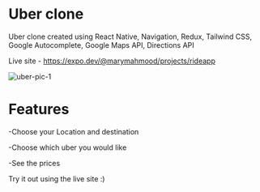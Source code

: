 # Uber clone 

Uber clone created using React Native, Navigation, Redux, Tailwind CSS, Google Autocomplete, Google Maps API, Directions API

Live site - https://expo.dev/@marymahmood/projects/rideapp

![uber-pic-1](https://user-images.githubusercontent.com/86771291/138262060-058c462e-bc20-468b-806e-e8e7e2d7bbdc.png)

# Features

-Choose your Location and destination

-Choose which uber you would like 

-See the prices

Try it out using the live site :)
